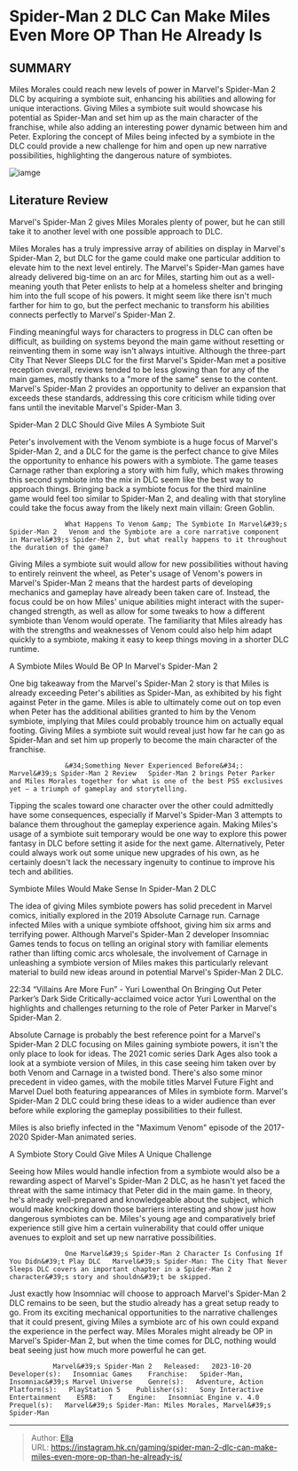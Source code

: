 # Spider-Man 2 DLC Can Make Miles Even More OP Than He Already Is


## SUMMARY 



  Miles Morales could reach new levels of power in Marvel&#39;s Spider-Man 2 DLC by acquiring a symbiote suit, enhancing his abilities and allowing for unique interactions.   Giving Miles a symbiote suit would showcase his potential as Spider-Man and set him up as the main character of the franchise, while also adding an interesting power dynamic between him and Peter.   Exploring the concept of Miles being infected by a symbiote in the DLC could provide a new challenge for him and open up new narrative possibilities, highlighting the dangerous nature of symbiotes.  

![iamge](https://static1.srcdn.com/wordpress/wp-content/uploads/2023/11/spider-man-2-dlc-can-make-miles-even-more-op-than-he-already-is.jpg)

## Literature Review

Marvel&#39;s Spider-Man 2 gives Miles Morales plenty of power, but he can still take it to another level with one possible approach to DLC.




Miles Morales has a truly impressive array of abilities on display in Marvel&#39;s Spider-Man 2, but DLC for the game could make one particular addition to elevate him to the next level entirely. The Marvel&#39;s Spider-Man games have already delivered big-time on an arc for Miles, starting him out as a well-meaning youth that Peter enlists to help at a homeless shelter and bringing him into the full scope of his powers. It might seem like there isn&#39;t much farther for him to go, but the perfect mechanic to transform his abilities connects perfectly to Marvel&#39;s Spider-Man 2.




Finding meaningful ways for characters to progress in DLC can often be difficult, as building on systems beyond the main game without resetting or reinventing them in some way isn&#39;t always intuitive. Although the three-part City That Never Sleeps DLC for the first Marvel&#39;s Spider-Man met a positive reception overall, reviews tended to be less glowing than for any of the main games, mostly thanks to a &#34;more of the same&#34; sense to the content. Marvel&#39;s Spider-Man 2 provides an opportunity to deliver an expansion that exceeds these standards, addressing this core criticism while tiding over fans until the inevitable Marvel&#39;s Spider-Man 3.

  


 Spider-Man 2 DLC Should Give Miles A Symbiote Suit 
         




Peter&#39;s involvement with the Venom symbiote is a huge focus of Marvel&#39;s Spider-Man 2, and a DLC for the game is the perfect chance to give Miles the opportunity to enhance his powers with a symbiote. The game teases Carnage rather than exploring a story with him fully, which makes throwing this second symbiote into the mix in DLC seem like the best way to approach things. Bringing back a symbiote focus for the third mainline game would feel too similar to Spider-Man 2, and dealing with that storyline could take the focus away from the likely next main villain: Green Goblin.

                  What Happens To Venom &amp; The Symbiote In Marvel&#39;s Spider-Man 2   Venom and the Symbiote are a core narrative component in Marvel&#39;s Spider-Man 2, but what really happens to it throughout the duration of the game?   

Giving Miles a symbiote suit would allow for new possibilities without having to entirely reinvent the wheel, as Peter&#39;s usage of Venom&#39;s powers in Marvel&#39;s Spider-Man 2 means that the hardest parts of developing mechanics and gameplay have already been taken care of. Instead, the focus could be on how Miles&#39; unique abilities might interact with the super-changed strength, as well as allow for some tweaks to how a different symbiote than Venom would operate. The familiarity that Miles already has with the strengths and weaknesses of Venom could also help him adapt quickly to a symbiote, making it easy to keep things moving in a shorter DLC runtime.






 A Symbiote Miles Would Be OP In Marvel&#39;s Spider-Man 2 
          

One big takeaway from the Marvel&#39;s Spider-Man 2 story is that Miles is already exceeding Peter&#39;s abilities as Spider-Man, as exhibited by his fight against Peter in the game. Miles is able to ultimately come out on top even when Peter has the additional abilities granted to him by the Venom symbiote, implying that Miles could probably trounce him on actually equal footing. Giving Miles a symbiote suit would reveal just how far he can go as Spider-Man and set him up properly to become the main character of the franchise.

                  &#34;Something Never Experienced Before&#34;: Marvel&#39;s Spider-Man 2 Review   Spider-Man 2 brings Peter Parker and Miles Morales together for what is one of the best PS5 exclusives yet – a triumph of gameplay and storytelling.   




Tipping the scales toward one character over the other could admittedly have some consequences, especially if Marvel&#39;s Spider-Man 3 attempts to balance them throughout the gameplay experience again. Making Miles&#39;s usage of a symbiote suit temporary would be one way to explore this power fantasy in DLC before setting it aside for the next game. Alternatively, Peter could always work out some unique new upgrades of his own, as he certainly doesn&#39;t lack the necessary ingenuity to continue to improve his tech and abilities.



 Symbiote Miles Would Make Sense In Spider-Man 2 DLC 
          

The idea of giving Miles symbiote powers has solid precedent in Marvel comics, initially explored in the 2019 Absolute Carnage run. Carnage infected Miles with a unique symbiote offshoot, giving him six arms and terrifying power. Although Marvel&#39;s Spider-Man 2 developer Insomniac Games tends to focus on telling an original story with familiar elements rather than lifting comic arcs wholesale, the involvement of Carnage in unleashing a symbiote version of Miles makes this particularly relevant material to build new ideas around in potential Marvel&#39;s Spider-Man 2 DLC.




  22:34                       “Villains Are More Fun” - Yuri Lowenthal On Bringing Out Peter Parker’s Dark Side   Critically-acclaimed voice actor Yuri Lowenthal on the highlights and challenges returning to the role of Peter Parker in Marvel&#39;s Spider-Man 2.   

Absolute Carnage is probably the best reference point for a Marvel&#39;s Spider-Man 2 DLC focusing on Miles gaining symbiote powers, it isn&#39;t the only place to look for ideas. The 2021 comic series Dark Ages also took a look at a symbiote version of Miles, in this case seeing him taken over by both Venom and Carnage in a twisted bond. There&#39;s also some minor precedent in video games, with the mobile titles Marvel Future Fight and Marvel Duel both featuring appearances of Miles in symbiote form. Marvel&#39;s Spider-Man 2 DLC could bring these ideas to a wider audience than ever before while exploring the gameplay possibilities to their fullest.



Miles is also briefly infected in the &#34;Maximum Venom&#34; episode of the 2017-2020 Spider-Man animated series.









 A Symbiote Story Could Give Miles A Unique Challenge 
          

Seeing how Miles would handle infection from a symbiote would also be a rewarding aspect of Marvel&#39;s Spider-Man 2 DLC, as he hasn&#39;t yet faced the threat with the same intimacy that Peter did in the main game. In theory, he&#39;s already well-prepared and knowledgeable about the subject, which would make knocking down those barriers interesting and show just how dangerous symbiotes can be. Miles&#39;s young age and comparatively brief experience still give him a certain vulnerability that could offer unique avenues to exploit and set up new narrative possibilities.

                  One Marvel&#39;s Spider-Man 2 Character Is Confusing If You Didn&#39;t Play DLC   Marvel&#39;s Spider-Man: The City That Never Sleeps DLC covers an important chapter in a Spider-Man 2 character&#39;s story and shouldn&#39;t be skipped.   




Just exactly how Insomniac will choose to approach Marvel&#39;s Spider-Man 2 DLC remains to be seen, but the studio already has a great setup ready to go. From its exciting mechanical opportunities to the narrative challenges that it could present, giving Miles a symbiote arc of his own could expand the experience in the perfect way. Miles Morales might already be OP in Marvel&#39;s Spider-Man 2, but when the time comes for DLC, nothing would beat seeing just how much more powerful he can get.

               Marvel&#39;s Spider-Man 2   Released:   2023-10-20    Developer(s):   Insomniac Games    Franchise:   Spider-Man, Insomniac&#39;s Marvel Universe    Genre(s):   Adventure, Action    Platform(s):   PlayStation 5    Publisher(s):   Sony Interactive Entertainment    ESRB:   T    Engine:   Insomniac Engine v. 4.0    Prequel(s):   Marvel&#39;s Spider-Man: Miles Morales, Marvel&#39;s Spider-Man      

---

> Author: [Ella](https://instagram.hk.cn/)  
> URL: https://instagram.hk.cn/gaming/spider-man-2-dlc-can-make-miles-even-more-op-than-he-already-is/  

